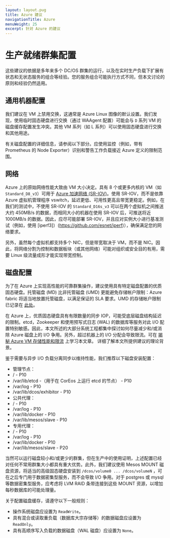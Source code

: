 ```yaml
---
layout: layout.pug
title: Azure 建议
navigationTitle: Azure 
menuWeight: 25
excerpt: 针对 Azure 的建议
---
```


# 生产就绪群集配置

这些建议的依据是多年来多个 DC/OS 群集的运行，以及在实时生产负载下扩展有状态和无状态服务的组合等经验。您的服务组合可能执行方式不同，但本文讨论的原则和经验仍然适用。

## 通用机器配置 
我们建议在 VM 上禁用交换，这通常是 Azure Linux 图像的默认设置。我们发现，使用临时固态硬盘进行交换（通过 WAAgent 配置）可能会与 `D` 系列 VM 的磁盘缓存配置发生冲突。其他 VM 系列（如 L 系列）可以使用固态硬盘进行交换和其他用途。

有关磁盘配置的详细信息，请参阅以下部分。应使用监控（例如，带有 Prometheus 的 Node Exporter）识别和警告工作负载接近 Azure 定义的限制范围。

## 网络 
Azure 上的原始网络性能大致由 VM 大小决定。具有 8 个或更多内核的 VM（如 `Standard_D8_v3`）可用于 [Azure 加速网络 (SR-IOV)](https://docs.microsoft.com/en-us/azure/virtual-network/create-vm-accelerated-networking-cli)。使用 SR-IOV，而不是依靠 Azure 虚拟机管理程序 vswitch，延迟更低、可用性更高且带宽更稳定。例如，在我们的测试中，不使用 SR-IOV 的 `Standard_D16s_v3` 可以在两个虚拟机之间推送大约 450MB/s 的数据，而相同大小的机器在使用 SR-IOV 后，可推送将近 1000MB/s 的数据。因此，应尽可能部署 SR-IOV，并且应对实例大小进行基准测试（例如，使用 [iperf3]）(https://github.com/esnet/iperf)），确保满足您的网络要求。

另外，虽然每个虚拟机都支持多个 NIC，但是带宽取决于 VM，而不是 NIC。因此，将网络分割为控制和数据板块（或其他网络）可能对组织或安全目的有用，需要 Linux 级流量成形才能实现带宽控制。

## 磁盘配置 
为了在 Azure 上实现高性能的可靠群集操作，建议使用具有特定磁盘配置的优质固态硬盘。托管磁盘 (MD) 比非托管磁盘 (UMD) 更能避免存储帐户限制：Azure fabric 将适当地放置托管磁盘，以满足保证的 SLA 要求。UMD 的存储帐户限制已记录在 [此处](https://docs.microsoft.com/en-us/azure/storage/common/storage-performance-checklist)。

在 Azure 上，优质固态硬盘具有有限数量的同步 IOP，可能受底层磁盘结构延迟的限制。etcd，Zookeeper 和使用预写式日志 (WAL) 的数据库等服务对此 I/O 配置特别敏感。因此，本文所述的大部分系统工程都集中探讨如何尽量减少和/或消除 Azure 磁盘上的 I/O 争用。另外，超过机器上的 I/O 分配会导致限流。可在 [揭秘 Azure VM 存储性能和限流](https://blogs.technet.microsoft.com/xiangwu/2017/05/14/azure-vm-storage-performance-and-throttling-demystify/) 上学习本文章。
详细了解本文所提供建议的理论背景。

鉴于需要与异步 I/O 负载分离同步以维持性能，我们推荐以下磁盘安装配置：
- 管理节点：
 - / - P10
 - /var/lib/etcd -（用于在 CorEos 上运行 etcd 的节点） - P10
 - /var/log - P10
 - /var/lib/dcos/exhibitor - P10
- 公共代理：
 - / - P10
 - /var/log - P10
 - /var/lib/docker - P10
 - /var/lib/mesos/slave - P10
- 专用代理：
 - / - P10
 - /var/log - P10
 - /var/lib/docker - P10
 - /var/lib/mesos/slave - P20

当然可以运行磁盘较小和/或更少的群集，但在生产中的使用证明，上述配置已经对任何不常用群集大小都具有重大优势。此外，我们建议使用 Mesos MOUNT 磁盘资源，将适当的高级固态硬盘安装到 `/dcos/volume0 ... /dcos/volumeN` ，可在之后专门用于数据密集型服务，而不会导致 I/O 争用。对于 postgres 或 mysql 等数据密集型服务，应考虑将 LVM RAID 条带连接到这些 MOUNT 资源，以增加每秒数据库的可能处理量。

关于配置磁盘缓存，请遵守以下一般规则：
- 操作系统磁盘应设置为 `ReadWrite`。
- 具有混合或读取重负载（数据库大宗存储等）的数据磁盘应设置为 `ReadOnly`。
- 具有高顺序写入负载的数据磁盘（WAL 磁盘）应设置为 `None`。
